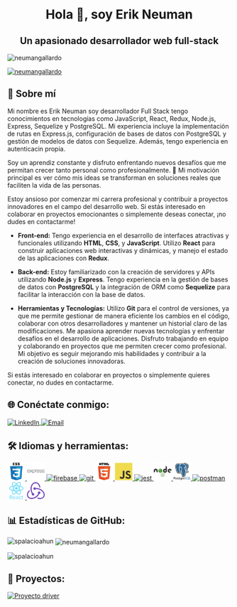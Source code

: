 <h1 align="center">Hola 👋, soy Erik Neuman</h1>
<h2 align="center">Un apasionado desarrollador web full-stack</h2>

<p align="left"> <img src="https://komarev.com/ghpvc/?username=neumangallardo&label=Profile%20views&color=0e75b6&style=flat" alt="neumangallardo" /> </p>

<p align="left"> <a href="https://github.com/ryo-ma/github-profile-trophy"><img src="https://github-profile-trophy.vercel.app/?username=neumangallardo" alt="neumangallardo" /></a> </p>

## 📖 Sobre mí

Mi nombre es Erik Neuman soy desarrollador Full Stack tengo conocimientos en tecnologías como JavaScript, React, Redux, Node.js, Express, Sequelize y PostgreSQL. Mi experiencia incluye la implementación de rutas en Express.js, configuración de bases de datos con PostgreSQL y gestión de modelos de datos con Sequelize. Además, tengo experiencia en autenticacin propia.

Soy un aprendiz constante y disfruto enfrentando nuevos desafíos que me permitan crecer tanto personal como profesionalmente. 🎯 Mi motivación principal es ver cómo mis ideas se transforman en soluciones reales que faciliten la vida de las personas.

Estoy ansioso por comenzar mi carrera profesional y contribuir a proyectos innovadores en el campo del desarrollo web. Si estás interesado en colaborar en proyectos emocionantes o simplemente deseas conectar, ¡no dudes en contactarme!

- **Front-end:** Tengo experiencia en el desarrollo de interfaces atractivas y funcionales utilizando **HTML**, **CSS**, y **JavaScript**. Utilizo **React** para construir aplicaciones web interactivas y dinámicas, y manejo el estado de las aplicaciones con **Redux**.

- **Back-end:** Estoy familiarizado con la creación de servidores y APIs utilizando **Node.js** y **Express**. Tengo experiencia en la gestión de bases de datos con **PostgreSQL** y la integración de ORM como **Sequelize** para facilitar la interacción con la base de datos.

- **Herramientas y Tecnologías:** Utilizo **Git** para el control de versiones, ya que me permite gestionar de manera eficiente los cambios en el código, colaborar con otros desarrolladores y mantener un historial claro de las modificaciones.
Me apasiona aprender nuevas tecnologías y enfrentar desafíos en el desarrollo de aplicaciones. Disfruto trabajando en equipo y colaborando en proyectos que me permiten crecer como profesional. Mi objetivo es seguir mejorando mis habilidades y contribuir a la creación de soluciones innovadoras.

Si estás interesado en colaborar en proyectos o simplemente quieres conectar, no dudes en contactarme.


## 🌐 Conéctate conmigo:
<p align="left">
  <a href="https://www.linkedin.com/in/neumangallardo" target="blank">
    <img align="center" src="https://raw.githubusercontent.com/rahuldkjain/github-profile-readme-generator/master/src/images/icons/Social/linked-in-alt.svg" alt="LinkedIn" height="30" width="40" />
  </a>
  <a href="neuman10327033@gmail.com" target="blank">
    <img align="center" src="https://cdn-icons-png.flaticon.com/128/732/732200.png" alt="Email" height="30" width="30" />
  </a>
</p>

## 🛠️ Idiomas y herramientas:
<p align="left">
  <a href="https://www.w3schools.com/css/" target="_blank" rel="noreferrer"> 
    <img src="https://raw.githubusercontent.com/devicons/devicon/master/icons/css3/css3-original-wordmark.svg" alt="css3" width="40" height="40"/> 
  </a> 
  <a href="https://expressjs.com" target="_blank" rel="noreferrer"> 
    <img src="https://raw.githubusercontent.com/devicons/devicon/master/icons/express/express-original-wordmark.svg" alt="express" width="40" height="40"/> 
  </a> 
  <a href="https://firebase.google.com/" target="_blank" rel="noreferrer"> 
    <img src="https://www.vectorlogo.zone/logos/firebase/firebase-icon.svg" alt="firebase" width="40" height="40"/> 
  </a> 
  <a href="https://git-scm.com/" target="_blank" rel="noreferrer"> 
    <img src="https://www.vectorlogo.zone/logos/git-scm/git-scm-icon.svg" alt="git" width="40" height="40"/> 
  </a> 
  <a href="https://www.w3.org/html/" target="_blank" rel="noreferrer"> 
    <img src="https://raw.githubusercontent.com/devicons/devicon/master/icons/html5/html5-original-wordmark.svg" alt="html5" width="40" height="40"/> 
  </a> 
  <a href="https://developer.mozilla.org/en-US/docs/Web/JavaScript" target="_blank" rel="noreferrer"> 
    <img src="https://raw.githubusercontent.com/devicons/devicon/master/icons/javascript/javascript-original.svg" alt="javascript" width="40" height="40"/> 
  </a> 
  <a href="https://jestjs.io" target="_blank" rel="noreferrer"> 
    <img src="https://www.vectorlogo.zone/logos/jestjsio/jestjsio-icon.svg" alt="jest" width="40" height="40"/> 
  </a> 
  <a href="https://nodejs.org" target="_blank" rel="noreferrer"> 
    <img src="https://raw.githubusercontent.com/devicons/devicon/master/icons/nodejs/nodejs-original-wordmark.svg" alt="nodejs" width="40" height="40"/> 
  </a> 
  <a href="https://www.postgresql.org" target="_blank" rel="noreferrer"> 
    <img src="https://raw.githubusercontent.com/devicons/devicon/master/icons/postgresql/postgresql-original-wordmark.svg" alt="postgresql" width="40" height="40"/> 
  </a> 
  <a href="https://postman.com" target="_blank" rel="noreferrer"> 
    <img src="https://www.vectorlogo.zone/logos/getpostman/getpostman-icon.svg" alt="postman" width="40" height="40"/> 
  </a> 
  <a href="https://reactjs.org/" target="_blank" rel="noreferrer"> 
    <img src="https://raw.githubusercontent.com/devicons/devicon/master/icons/react/react-original-wordmark.svg" alt="react" width="40" height="40"/> 
  </a> 
  <a href="https://redux.js.org" target="_blank" rel="noreferrer"> 
    <img src="https://raw.githubusercontent.com/devicons/devicon/master/icons/redux/redux-original.svg" alt="redux" width="40" height="40"/> 
  </a> 
</p>

## 📊 Estadísticas de GitHub:
<p><img align="left" src="https://github-readme-stats.vercel.app/api/top-langs?username=neumangallardo&show_icons=true&locale=en&layout=compact" alt="spalacioahun" /></p>
<p>&nbsp;<img align="center" src="https://github-readme-stats.vercel.app/api?username=neumangallardo&show_icons=true&locale=en" alt="neumangallardo" /></p>
<p><img align="center" src="https://github-readme-streak-stats.herokuapp.com/?user=spalacioahun&" alt="spalacioahun" /></p>

## 📂 Proyectos:
<p align="left">
  <a href="https://github.com/SPalacioAhun/PI-Driver">
    <img src="./assets/driver.png" alt="Proyecto driver" style="width: 200px; height: 150px; margin-right: 10px;" />
  </a>
  <!-- <a href="https://github.com/tu-usuario/tu-proyecto2">
    <img src="https://via.placeholder.com/150" alt="Proyecto 2" style="width: 150px; height: auto; margin-right: 10px;" />
  </a> -->
</p>
